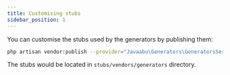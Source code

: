 ```yaml
---
title: Customising stubs
sidebar_position: 1
---
```


You can customise the stubs used by the generators by publishing them:

```bash
php artisan vendor:publish --provider="Javaabu\Generators\GeneratorsServiceProvider" --tag="generators-stubs"
```

The stubs would be located in `stubs/vendors/generators` directory.
